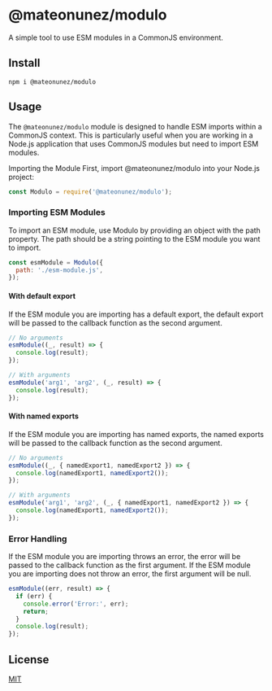 # @mateonunez/modulo

A simple tool to use ESM modules in a CommonJS environment.

## Install

```
npm i @mateonunez/modulo
```

## Usage

The `@mateonunez/modulo` module is designed to handle ESM imports within a CommonJS context. This is particularly useful when you are working in a Node.js application that uses CommonJS modules but need to import ESM modules.

Importing the Module
First, import @mateonunez/modulo into your Node.js project:

```js
const Modulo = require('@mateonunez/modulo');
```

### Importing ESM Modules

To import an ESM module, use Modulo by providing an object with the path property. The path should be a string pointing to the ESM module you want to import.

```js
const esmModule = Modulo({
  path: './esm-module.js',
});
```

#### With default export

If the ESM module you are importing has a default export, the default export will be passed to the callback function as the second argument.

```js
// No arguments
esmModule((_, result) => {
  console.log(result);
});

// With arguments
esmModule('arg1', 'arg2', (_, result) => {
  console.log(result);
});
```

#### With named exports

If the ESM module you are importing has named exports, the named exports will be passed to the callback function as the second argument.

```js
// No arguments
esmModule((_, { namedExport1, namedExport2 }) => {
  console.log(namedExport1, namedExport2());
});

// With arguments
esmModule('arg1', 'arg2', (_, { namedExport1, namedExport2 }) => {
  console.log(namedExport1, namedExport2());
});
```

### Error Handling

If the ESM module you are importing throws an error, the error will be passed to the callback function as the first argument. If the ESM module you are importing does not throw an error, the first argument will be null.

```js
esmModule((err, result) => {
  if (err) {
    console.error('Error:', err);
    return;
  }
  console.log(result);
});
```

## License

[MIT](./LICENSE)
